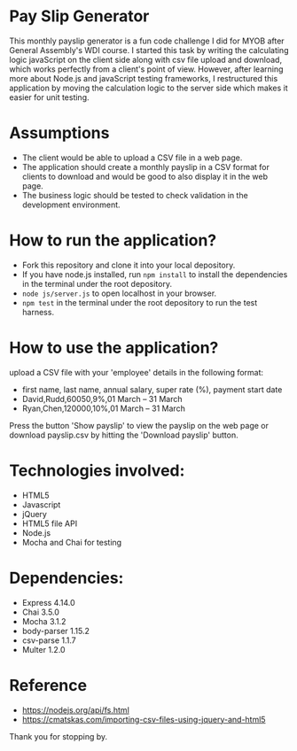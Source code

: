 # Pay Slip Generator

This monthly payslip generator is a fun code challenge I did for MYOB after General Assembly's WDI course. I started this task by writing the calculating logic javaScript on the client side along with csv file upload and download, which works perfectly from a client's point of view. However, after learning more about Node.js and javaScript testing frameworks, I restructured this application by moving the calculation logic to the server side which makes it easier for unit testing.

# Assumptions
- The client would be able to upload a CSV file in a web page.
- The application should create a monthly payslip in a CSV format for clients to download and would be good to also display it in the web page.
- The business logic should be tested to check validation in the development environment.

# How to run the application?
- Fork this repository and clone it into your local depository.
- If you have node.js installed, run `npm install` to install the dependencies in the terminal under the root depository.
- `node js/server.js` to open localhost in your browser.
- `npm test` in the terminal under the root depository to run the test harness.

# How to use the application?

upload a CSV file with your 'employee' details in the following format:

- first name, last name, annual salary, super rate (%), payment start date
- David,Rudd,60050,9%,01 March – 31 March
- Ryan,Chen,120000,10%,01 March – 31 March

Press the button 'Show payslip' to view the payslip on the web page or download payslip.csv by hitting the 'Download payslip' button.

# Technologies involved:
- HTML5
- Javascript
- jQuery
- HTML5 file API
- Node.js
- Mocha and Chai for testing

# Dependencies:
- Express 4.14.0
- Chai 3.5.0
- Mocha 3.1.2
- body-parser 1.15.2
- csv-parse 1.1.7
- Multer 1.2.0

# Reference
- https://nodejs.org/api/fs.html
- https://cmatskas.com/importing-csv-files-using-jquery-and-html5

Thank you for stopping by.
